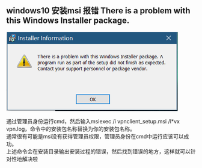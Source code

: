 ## windows10 安装msi 报错 There is a problem with this Windows Installer package.

![win10_problem](../practic/web/win10_problem.png)

通过管理员身份运行cmd，然后输入msiexec /i vpnclient_setup.msi /l*vx vpn.log，命令中的安装包名称替换为你的安装包名称。  
通常很有可能是msi没有获得管理员权限，管理员身份在cmd中运行应该可以成功。  
上述命令会在安装目录输出安装过程的错误，然后找到错误的地方，这样就可以针对性地解决啦  